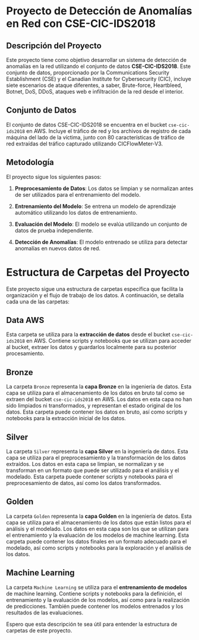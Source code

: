 # Proyecto de Detección de Anomalías en Red con CSE-CIC-IDS2018

## Descripción del Proyecto

Este proyecto tiene como objetivo desarrollar un sistema de detección de anomalías en la red utilizando el conjunto de datos **CSE-CIC-IDS2018**. Este conjunto de datos, proporcionado por la Communications Security Establishment (CSE) y el Canadian Institute for Cybersecurity (CIC), incluye siete escenarios de ataque diferentes, a saber, Brute-force, Heartbleed, Botnet, DoS, DDoS, ataques web e infiltración de la red desde el interior.

## Conjunto de Datos

El conjunto de datos CSE-CIC-IDS2018 se encuentra en el bucket `cse-cic-ids2018` en AWS. Incluye el tráfico de red y los archivos de registro de cada máquina del lado de la víctima, junto con 80 características de tráfico de red extraídas del tráfico capturado utilizando CICFlowMeter-V3.

## Metodología

El proyecto sigue los siguientes pasos:

1. **Preprocesamiento de Datos**: Los datos se limpian y se normalizan antes de ser utilizados para el entrenamiento del modelo.

2. **Entrenamiento del Modelo**: Se entrena un modelo de aprendizaje automático utilizando los datos de entrenamiento.

3. **Evaluación del Modelo**: El modelo se evalúa utilizando un conjunto de datos de prueba independiente.

4. **Detección de Anomalías**: El modelo entrenado se utiliza para detectar anomalías en nuevos datos de red.

# Estructura de Carpetas del Proyecto

Este proyecto sigue una estructura de carpetas específica que facilita la organización y el flujo de trabajo de los datos. A continuación, se detalla cada una de las carpetas:

## Data AWS

Esta carpeta se utiliza para la **extracción de datos** desde el bucket `cse-cic-ids2018` en AWS. Contiene scripts y notebooks que se utilizan para acceder al bucket, extraer los datos y guardarlos localmente para su posterior procesamiento.

## Bronze

La carpeta `Bronze` representa la **capa Bronze** en la ingeniería de datos. Esta capa se utiliza para el almacenamiento de los datos en bruto tal como se extraen del bucket `cse-cic-ids2018` en AWS. Los datos en esta capa no han sido limpiados ni transformados, y representan el estado original de los datos. Esta carpeta puede contener los datos en bruto, así como scripts y notebooks para la extracción inicial de los datos.

## Silver

La carpeta `Silver` representa la **capa Silver** en la ingeniería de datos. Esta capa se utiliza para el preprocesamiento y la transformación de los datos extraídos. Los datos en esta capa se limpian, se normalizan y se transforman en un formato que puede ser utilizado para el análisis y el modelado. Esta carpeta puede contener scripts y notebooks para el preprocesamiento de datos, así como los datos transformados.

## Golden

La carpeta `Golden` representa la **capa Golden** en la ingeniería de datos. Esta capa se utiliza para el almacenamiento de los datos que están listos para el análisis y el modelado. Los datos en esta capa son los que se utilizan para el entrenamiento y la evaluación de los modelos de machine learning. Esta carpeta puede contener los datos finales en un formato adecuado para el modelado, así como scripts y notebooks para la exploración y el análisis de los datos.

## Machine Learning

La carpeta `Machine Learning` se utiliza para el **entrenamiento de modelos** de machine learning. Contiene scripts y notebooks para la definición, el entrenamiento y la evaluación de los modelos, así como para la realización de predicciones. También puede contener los modelos entrenados y los resultados de las evaluaciones.

Espero que esta descripción te sea útil para entender la estructura de carpetas de este proyecto. 

